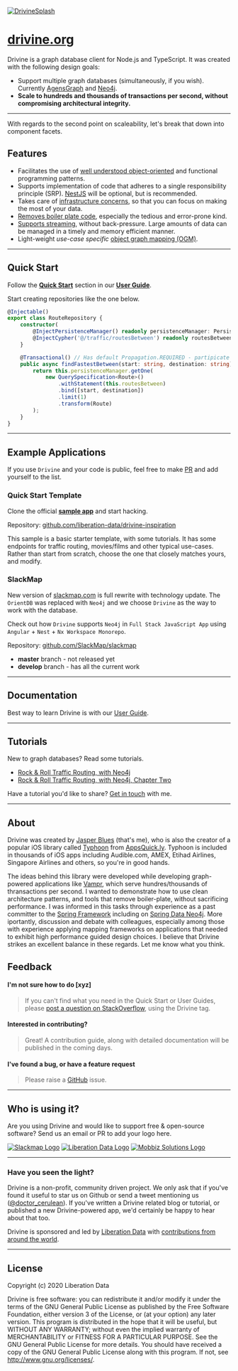 <a href="https://drivine.org"> ![DrivineSplash](https://raw.githubusercontent.com/liberation-data/drivine/master/docs/images/splash.jpg)</a>
# <a href="https://drivine.org">drivine.org</a>                                       

Drivine is a graph database client for Node.js and TypeScript. It was created with the following design goals: 

* Support multiple graph databases (simultaneously, if you wish). Currently [AgensGraph](https://bitnine.net/agensgraph/) and 
[Neo4j](https://neo4j.com/neo4j-graph-database/). 
* **Scale to hundreds and thousands of transactions per second, without compromising architectural integrity.**

---------------------------------------

With regards to the second point on scaleability, let's break that down into component facets. 

## Features

* Facilitates the use of <a href="https://drivine.org/guide/#/repositories">well understood object-oriented</a> and functional programming patterns. 
* Supports implementation of code that adheres to a single responsibility principle (SRP). [NestJS](https://nestjs.com/) will be optional, but is recommended. 
* Takes care of <a href="https://drivine.org/guide/#/persistence-manager">infrastructure concerns</a>, so that you can focus on making the most of your data. 
* <a href="https://drivine.org/guide/#/transactions">Removes boiler plate code</a>, especially the tedious and error-prone kind. 
* <a href="https://drivine.org/guide/#/cursors">Supports streaming</a>, without back-pressure. Large amounts of data can be managed in a timely and memory efficient manner. 
* Light-weight _use-case specific_ <a href="https://drivine.org/guide/#/object-mapping">object graph mapping (OGM)</a>.

----

## Quick Start

Follow the **<a href="https://drivine.org/guide/#/quick-start">Quick Start</a>** section in our **<a href="https://drivine.org/guide/#/quick-start">User Guide</a>**. 


Start creating repositories like the one below. 
```typescript
@Injectable()
export class RouteRepository {
    constructor(
        @InjectPersistenceManager() readonly persistenceManager: PersistenceManager,
        @InjectCypher('@/traffic/routesBetween') readonly routesBetween: CypherStatement) {
    }

    @Transactional() // Has default Propagation.REQUIRED - partipicate in a current txn, or start one.
    public async findFastestBetween(start: string, destination: string): Promise<Route> {
        return this.persistenceManager.getOne(
            new QuerySpecification<Route>()
                .withStatement(this.routesBetween)
                .bind([start, destination])
                .limit(1)
                .transform(Route)
        );
    }
}
```

----

## Example Applications

If you use `Drivine` and your code is public, feel free to make [PR](https://github.com/liberation-data/drivine/pulls) and add yourself to the list.

### Quick Start Template

Clone the official **[sample app](https://github.com/liberation-data/drivine-inspiration)** and start hacking. 

Repository: [github.com/liberation-data/drivine-inspiration](https://github.com/liberation-data/drivine-inspiration) 

This sample is a basic starter template, with some tutorials. It has some endpoints for traffic routing, movies/films and other typical use-cases. Rather than start from scratch, choose the one that closely matches yours, and modify. 

### SlackMap

New version of [slackmap.com](https://slackmap.com) is full rewrite with technology update.
The `OrientDB` was replaced with `Neo4j` and we choose `Drivine` as the way to work with the database.

Check out how `Drivine` supports `Neo4j` in `Full Stack JavaScript App` using `Angular` + `Nest` + `Nx Workspace Monorepo`.

Repository: [github.com/SlackMap/slackmap](https://github.com/SlackMap/slackmap) 

* **master** branch - not released yet
* **develop** branch - has all the current work

----

## Documentation

Best way to learn Drivine is with our [User Guide](https://drivine.org/guide/#/).

---------------------------------------

## Tutorials

New to graph databases? Read some tutorials. 

* [Rock &amp; Roll Traffic Routing, with Neo4j](https://liberation-data.com/saxeburg-series/2018/11/28/rock-n-roll-traffic-routing.html) 
* [Rock &amp; Roll Traffic Routing, with Neo4j, Chapter Two](https://liberation-data.com/saxeburg-series/2018/12/05/rock-n-roll-traffic-routing.html) 

Have a tutorial you'd like to share? [Get in touch](https://twitter.com/doctor_cerulean) with me. 

---------------------------------------

## About

Drivine was created by [Jasper Blues](https://www.linkedin.com/in/jasper-blues-7781638) (that's me), who is also 
the creator of a popular iOS library called [Typhoon](https://github.com/appsquickly/typhoon) from 
[AppsQuick.ly](https://appsquick.ly). Typhoon is included in thousands of iOS apps including Audible.com, 
AMEX, Etihad Airlines, Singapore Airlines and others, so you're in good hands. 

The ideas behind this library were developed while developing graph-powered applications like <a href="https://apps.apple.com/us/app/vampr/id1069819177">Vampr</a>, which serve hundres/thousands of thransactions per second. I wanted to demonstrate how to use clean architecture patterns, and tools that remove boiler-plate, without sacrificing performance. I was informed in this tasks through experience as a past committer to the [Spring Framework](https://spring.io/) including on [Spring Data Neo4j](https://spring.io/projects/spring-data-neo4j). More iportantly, discussion and debate with colleagues, especially among those with experience applying mapping frameworks on applications that needed to exhibit high performance guided design choices.  I believe that Drivine strikes an excellent balance in these regards. Let me know what you think. 

## Feedback 

#### I'm not sure how to do [xyz]

> If you can't find what you need in the Quick Start or User Guides, please [post a question on StackOverflow](https://stackoverflow.com/questions/tagged/drivine?sort=newest&pageSize=15), using the Drivine tag. 

#### Interested in contributing?

> Great! A contribution guide, along with detailed documentation will be published in the coming days. 

#### I've found a bug, or have a feature request

> Please raise a <a href="https://github.com/liberation-data/drivine/issues">GitHub</a> issue.

----

## Who is using it? 

Are you using Drivine and would like to support free & open-source software? Send us an email or PR to add your logo here. 

<a href="http://www.slackmap.com"> ![Slackmap Logo](https://drivine.org/images/logos/slackmap-logo.png)</a> <a href="https://liberation-data.com"> ![Liberation Data Logo](https://drivine.org/images/logos/liberation-data.png)</a> <a href="http://www.mobbizsolutions.com"> ![Mobbiz Solutions Logo](https://drivine.org/images/logos/mobbiz-logo.png)</a> 


----

### Have you seen the light? 

Drivine is a non-profit, community driven project. We only ask that if you've found it useful to star us on Github or send a tweet mentioning us (<a href="https://twitter.com/doctor_cerulean">@doctor_cerulean</a>). If you've written a Drivine related blog or tutorial, or published a new Drivine-powered app, we'd certainly be happy to hear about that too. 

Drivine is sponsored and led by <a href="https://liberaiton-data.com">Liberation Data</a> with <a href="https://github.com/liberation-data/Drivine/graphs/contributors">contributions from around the world</a>. 
 
---------------------------------------

## License

Copyright (c) 2020 Liberation Data

Drivine is free software: you can redistribute it and/or modify it under the terms of the GNU General Public License
as published by the Free Software Foundation, either version 3 of the License, or (at your option) any later version.
This program is distributed in the hope that it will be useful, but WITHOUT ANY WARRANTY; without even the implied
warranty of MERCHANTABILITY or FITNESS FOR A PARTICULAR PURPOSE. See the GNU General Public License for more details.
You should have received a copy of the GNU General Public License along with this program.
If not, see <http://www.gnu.org/licenses/>.
 
